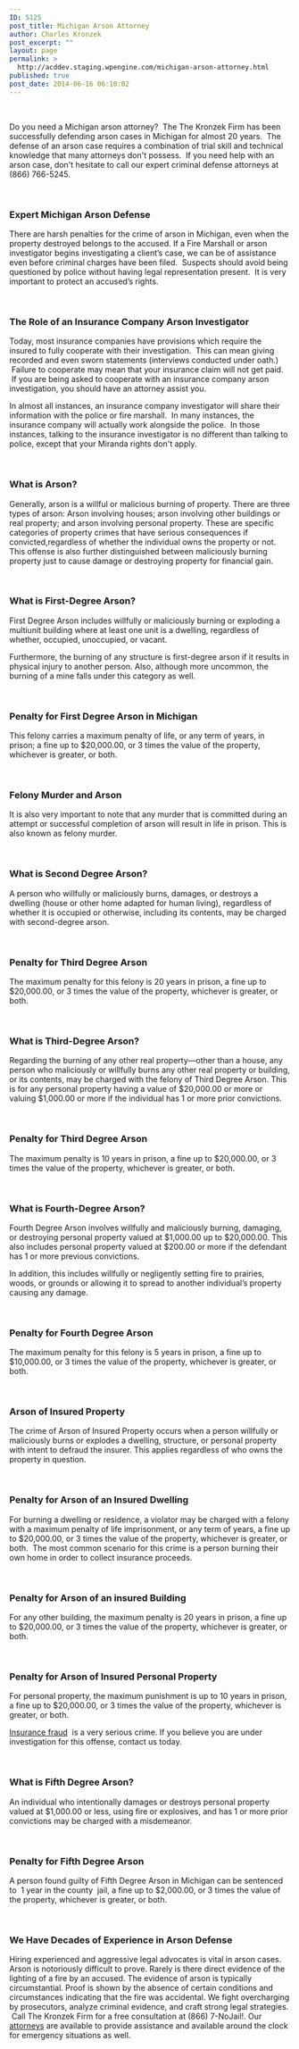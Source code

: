 ```yaml
---
ID: 5125
post_title: Michigan Arson Attorney
author: Charles Kronzek
post_excerpt: ""
layout: page
permalink: >
  http://acddev.staging.wpengine.com/michigan-arson-attorney.html
published: true
post_date: 2014-06-16 06:10:02
---
```

&nbsp;

Do you need a Michigan arson attorney?  The The Kronzek Firm has been successfully defending arson cases in Michigan for almost 20 years.  The defense of an arson case requires a combination of trial skill and technical knowledge that many attorneys don't possess.  If you need help with an arson case, don't hesitate to call our expert criminal defense attorneys at (866) 766-5245.

&nbsp;
<h3><b>Expert Michigan Arson Defense</b></h3>
There are harsh penalties for the crime of arson in Michigan, even when the property destroyed belongs to the accused. If a Fire Marshall or arson investigator begins investigating a client’s case, we can be of assistance even before criminal charges have been filed.  Suspects should avoid being questioned by police without having legal representation present.  It is very important to protect an accused’s rights.

&nbsp;
<h3>The Role of an Insurance Company Arson Investigator</h3>
Today, most insurance companies have provisions which require the insured to fully cooperate with their investigation.  This can mean giving recorded and even sworn statements (interviews conducted under oath.)  Failure to cooperate may mean that your insurance claim will not get paid.  If you are being asked to cooperate with an insurance company arson investigation, you should have an attorney assist you.

In almost all instances, an insurance company investigator will share their information with the police or fire marshall.  In many instances, the insurance company will actually work alongside the police.  In those instances, talking to the insurance investigator is no different than talking to police, except that your Miranda rights don't apply.

&nbsp;
<h3><b>What is Arson?</b></h3>
Generally, arson is a willful or malicious burning of property. There are three types of arson: Arson involving houses; arson involving other buildings or real property; and arson involving personal property. These are specific categories of property crimes that have serious consequences if convicted,regardless of whether the individual owns the property or not. This offense is also further distinguished between maliciously burning property just to cause damage or destroying property for financial gain.

&nbsp;
<h3><b>What is First-Degree Arson?</b></h3>
First Degree Arson includes willfully or maliciously burning or exploding a multiunit building where at least one unit is a dwelling, regardless of whether, occupied, unoccupied, or vacant.

Furthermore, the burning of any structure is first-degree arson if it results in physical injury to another person. Also, although more uncommon, the burning of a mine falls under this category as well.

&nbsp;
<h3>Penalty for First Degree Arson in Michigan</h3>
This felony carries a maximum penalty of life, or any term of years, in prison; a fine up to $20,000.00, or 3 times the value of the property, whichever is greater, or both.

&nbsp;
<h3><b>Felony Murder and Arson</b></h3>
It is also very important to note that any murder that is committed during an attempt or successful completion of arson will result in life in prison. This is also known as felony murder.

&nbsp;
<h3><b>What is Second Degree Arson?</b></h3>
A person who willfully or maliciously burns, damages, or destroys a dwelling (house or other home adapted for human living), regardless of whether it is occupied or otherwise, including its contents, may be charged with second-degree arson.

&nbsp;
<h3>Penalty for Third Degree Arson</h3>
The maximum penalty for this felony is 20 years in prison, a fine up to $20,000.00, or 3 times the value of the property, whichever is greater, or both.

&nbsp;
<h3><b>What is Third-Degree Arson?</b></h3>
Regarding the burning of any other real property—other than a house, any person who maliciously or willfully burns any other real property or building, or its contents, may be charged with the felony of Third Degree Arson. This is for any personal property having a value of $20,000.00 or more or valuing $1,000.00 or more if the individual has 1 or more prior convictions.

&nbsp;
<h3>Penalty for Third Degree Arson</h3>
The maximum penalty is 10 years in prison, a fine up to $20,000.00, or 3 times the value of the property, whichever is greater, or both.

&nbsp;
<h3><b>What is Fourth-Degree Arson?</b></h3>
Fourth Degree Arson involves willfully and maliciously burning, damaging, or destroying personal property valued at $1,000.00 up to $20,000.00. This also includes personal property valued at $200.00 or more if the defendant has 1 or more previous convictions.

In addition, this includes willfully or negligently setting fire to prairies, woods, or grounds or allowing it to spread to another individual’s property causing any damage.

&nbsp;
<h3>Penalty for Fourth Degree Arson</h3>
The maximum penalty for this felony is 5 years in prison, a fine up to $10,000.00, or 3 times the value of the property, whichever is greater, or both.

&nbsp;
<h3><b>Arson of Insured Property</b></h3>
The crime of Arson of Insured Property occurs when a person willfully or maliciously burns or explodes a dwelling, structure, or personal property with intent to defraud the insurer. This applies regardless of who owns the property in question.

&nbsp;
<h3>Penalty for Arson of an Insured Dwelling</h3>
For burning a dwelling or residence, a violator may be charged with a felony with a maximum penalty of life imprisonment, or any term of years, a fine up to $20,000.00, or 3 times the value of the property, whichever is greater, or both.  The most common scenario for this crime is a person burning their own home in order to collect insurance proceeds.

&nbsp;
<h3>Penalty for Arson of an insured Building</h3>
For any other building, the maximum penalty is 20 years in prison, a fine up to $20,000.00, or 3 times the value of the property, whichever is greater, or both.

&nbsp;
<h3>Penalty for Arson of Insured Personal Property</h3>
For personal property, the maximum punishment is up to 10 years in prison, a fine up to $20,000.00, or 3 times the value of the property, whichever is greater, or both.

<a title="Michigan Insurance Fraud Attorneys" href="http://acddev.staging.wpengine.com/michigan-insurance-fraud-attorneys-criminal-defense-lawyers.html">Insurance fraud</a>  is a very serious crime. If you believe you are under investigation for this offense, contact us today.

&nbsp;
<h3><b>What is Fifth Degree Arson?</b></h3>
An individual who intentionally damages or destroys personal property valued at $1,000.00 or less, using fire or explosives, and has 1 or more prior convictions may be charged with a misdemeanor.

&nbsp;
<h3>Penalty for Fifth Degree Arson</h3>
A person found guilty of Fifth Degree Arson in Michigan can be sentenced to  1 year in the county  jail, a fine up to $2,000.00, or 3 times the value of the property, whichever is greater, or both.

&nbsp;
<h3><b>We Have Decades of Experience in Arson Defense</b></h3>
Hiring experienced and aggressive legal advocates is vital in arson cases. Arson is notoriously difficult to prove. Rarely is there direct evidence of the lighting of a fire by an accused. The evidence of arson is typically circumstantial. Proof is shown by the absence of certain conditions and circumstances indicating that the fire was accidental. We fight overcharging by prosecutors, analyze criminal evidence, and craft strong legal strategies.  Call The Kronzek Firm for a free consultation at (866) 7-NoJail!. Our <a title="Criminal Defense Attorneys" href="http://acddev.staging.wpengine.com/trial-attorneys.html">attorneys</a> are available to provide assistance and available around the clock for emergency situations as well.

&nbsp;

&nbsp;